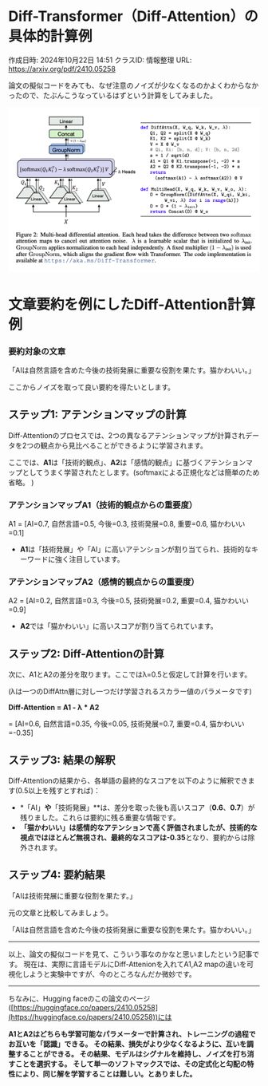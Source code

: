 # Diff-Transformer（Diff-Attention）の具体的計算例

作成日時: 2024年10月22日 14:51
クラスID: 情報整理
URL: https://arxiv.org/pdf/2410.05258

論文の擬似コードをみても、なぜ注意のノイズが少なくなるのかよくわからなかったので、たぶんこうなっているはずという計算をしてみました。

![スクリーンショット 2024-10-22 14.52.31.png](https://github.com/necococo/images/blob/main/%E3%82%B9%E3%82%AF%E3%83%AA%E3%83%BC%E3%83%B3%E3%82%B7%E3%83%A7%E3%83%83%E3%83%88%202024-11-26%2018.15.50.png?raw=true)

# 文章要約を例にしたDiff-Attention計算例

### 要約対象の文章

「AIは自然言語を含めた今後の技術発展に重要な役割を果たす。猫かわいい。」

ここからノイズを取って良い要約を得たいとします。

## ステップ1: アテンションマップの計算

Diff-Attentionのプロセスでは、2つの異なるアテンションマップが計算されデータを2つの観点から見比べることができるように学習されます。

ここでは、**A1**は「技術的観点」、**A2**は「感情的観点」に基づくアテンションマップとしてうまく学習されたとします。(softmaxによる正規化などは簡単のため省略。 )　

### アテンションマップA1（技術的観点からの重要度）

A1 = [AI=0.7, 自然言語=0.5, 今後=0.3, 技術発展=0.8, 重要=0.6, 猫かわいい=0.1]

- **A1**は「技術発展」や「AI」に高いアテンションが割り当てられ、技術的なキーワードに強く注目しています。

### アテンションマップA2（感情的観点からの重要度）

A2 = [AI=0.2, 自然言語=0.3, 今後=0.5, 技術発展=0.2, 重要=0.4, 猫かわいい=0.9]

- **A2**では「猫かわいい」に高いスコアが割り当てられています。

## ステップ2: Diff-Attentionの計算

次に、A1とA2の差分を取ります。ここではλ=0.5と仮定して計算を行います。

(λは一つのDiffAttn層に対し一つだけ学習されるスカラー値のパラメータです)

**Diff-Attention = A1 - λ * A2**

= [AI=0.6, 自然言語=0.35, 今後=0.05, 技術発展=0.7, 重要=0.4, 猫かわいい=-0.35]

## ステップ3: 結果の解釈

Diff-Attentionの結果から、各単語の最終的なスコアを以下のように解釈できます(0.5以上を残すとすれば)：

- *「AI」**や**「技術発展」**は、差分を取った後も高いスコア（**0.6**、**0.7**）が残りました。これらは要約に残る重要な情報です。
- **「猫かわいい」は感情的なアテンションで高く評価されましたが、技術的な視点ではほとんど無視され、最終的なスコアは-0.35**となり、要約からは除外されます。

## ステップ4: 要約結果

「AIは技術発展に重要な役割を果たす。」

元の文章と比較してみましょう。

「AIは自然言語を含めた今後の技術発展に重要な役割を果たす。猫かわいい。」

----

以上、論文の擬似コードを見て、こういう事なのかなと思いましたという記事です。
現在は、実際に言語モデルにDiff-Attenionを入れてA1,A2 mapの違いを可視化しようと実験中ですが、今のところなんだか微妙です。

----

ちなみに、Hugging faceのこの論文のページ([https://huggingface.co/papers/2410.05258](https://huggingface.co/papers/2410.05258))には

**A1とA2はどちらも学習可能なパラメーターで計算され、トレーニングの過程でお互いを「認識」できる。 その結果、損失がより少なくなるように、互いを調整することができる。 その結果、モデルはシグナルを維持し、ノイズを打ち消すことを選択する。 そして単一のソフトマックスでは、その定式化と勾配の特性により、同じ解を学習することは難しい。とありました。**